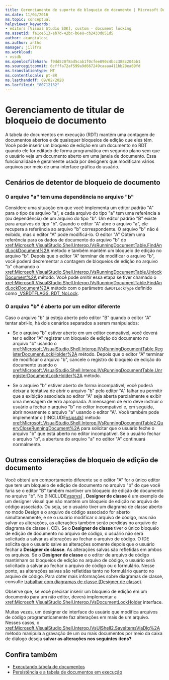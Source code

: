 ```yaml
---
title: Gerenciamento de suporte de bloqueio de documento | Microsoft Docs
ms.date: 11/04/2016
ms.topic: conceptual
helpviewer_keywords:
- editors [Visual Studio SDK], custom - document locking
ms.assetid: fa1ce513-eb7d-42bc-b6e8-cb2433d051d5
author: acangialosi
ms.author: anthc
manager: jillfra
ms.workload:
- vssdk
ms.openlocfilehash: f9dd520f8ad5cab1f0cfee890c4bcc388c204bb1
ms.sourcegitcommit: 6cfffa72af599a9d667249caaaa411bb28ea69fd
ms.translationtype: MT
ms.contentlocale: pt-BR
ms.lasthandoff: 09/02/2020
ms.locfileid: "80712132"
---
```

# <a name="document-lock-holder-management"></a>Gerenciamento de titular de bloqueio de documento

A tabela de documentos em execução (RDT) mantém uma contagem de documentos abertos e de quaisquer bloqueios de edição que eles têm. Você pode inserir um bloqueio de edição em um documento no RDT quando ele for editado de forma programática em segundo plano sem que o usuário veja um documento aberto em uma janela de documento. Essa funcionalidade é geralmente usada por designers que modificam vários arquivos por meio de uma interface gráfica do usuário.

## <a name="document-lock-holder-scenarios"></a>Cenários de detentor de bloqueio de documento

### <a name="file-a-has-a-dependence-on-file-b"></a>O arquivo "a" tem uma dependência no arquivo "b"

Considere uma situação em que você implementa um editor padrão "A" para o tipo de arquivo "a", e cada arquivo do tipo "a" tem uma referência a (ou dependência) de um arquivo do tipo "b". Um editor padrão "B" existe para arquivos do tipo "b". Quando o editor "A" abre o arquivo "a", ele recupera a referência ao arquivo "b" correspondente. O arquivo "b" não é exibido, mas o editor "A" pode modificá-lo. O editor "A" Obtém uma referência para os dados de documento do arquivo "b" do <xref:Microsoft.VisualStudio.Shell.Interop.IVsRunningDocumentTable.FindAndLockDocument%2A> método e também mantém um bloqueio de edição no arquivo "b". Depois que o editor "A" terminar de modificar o arquivo "b", você poderá decrementar a contagem de bloqueios de edição no arquivo "b" chamando o <xref:Microsoft.VisualStudio.Shell.Interop.IVsRunningDocumentTable.UnlockDocument%2A> método. Você pode omitir essa etapa se tiver chamado o <xref:Microsoft.VisualStudio.Shell.Interop.IVsRunningDocumentTable.FindAndLockDocument%2A> método com o parâmetro `dwRDTLockType` definido como [_VSRDTFLAGS. RDT_NoLock](<xref:Microsoft.VisualStudio.Shell.Interop._VSRDTFLAGS.RDT_NoLock>).

### <a name="file-b-is-opened-by-a-different-editor"></a>O arquivo "b" é aberto por um editor diferente

Caso o arquivo "b" já esteja aberto pelo editor "B" quando o editor "A" tentar abri-lo, há dois cenários separados a serem manipulados:

- Se o arquivo "b" estiver aberto em um editor compatível, você deverá ter o editor "A" registrar um bloqueio de edição do documento no arquivo "b" usando o <xref:Microsoft.VisualStudio.Shell.Interop.IVsRunningDocumentTable.RegisterDocumentLockHolder%2A> método. Depois que o editor "A" terminar de modificar o arquivo "b", cancele o registro do bloqueio de edição do documento usando o <xref:Microsoft.VisualStudio.Shell.Interop.IVsRunningDocumentTable.UnregisterDocumentLockHolder%2A> método.

- Se o arquivo "b" estiver aberto de forma incompatível, você poderá deixar a tentativa de abrir o arquivo "b" pelo editor "A" falhar ou permitir que a exibição associada ao editor "A" seja aberta parcialmente e exibir uma mensagem de erro apropriada. A mensagem de erro deve instruir o usuário a fechar o arquivo "b" no editor incompatível e, em seguida, abrir novamente o arquivo "a" usando o editor "A". Você também pode implementar o [!INCLUDE[vsipsdk](../extensibility/includes/vsipsdk_md.md)] método <xref:Microsoft.VisualStudio.Shell.Interop.IVsRunningDocumentTable2.QueryCloseRunningDocument%2A> para solicitar que o usuário feche o arquivo "b" que está aberto no editor incompatível. Se o usuário fechar o arquivo "b", a abertura do arquivo "a" no editor "A" continuará normalmente.

## <a name="additional-document-edit-lock-considerations"></a>Outras considerações de bloqueio de edição de documento

Você obterá um comportamento diferente se o editor "A" for o único editor que tem um bloqueio de edição de documento no arquivo "b" do que você faria se o editor "B" também mantiver um bloqueio de edição de documento no arquivo "b". No [!INCLUDE[vsprvs](../code-quality/includes/vsprvs_md.md)] , **Designer de classe** é um exemplo de um designer visual que não mantém um bloqueio de edição no arquivo de código associado. Ou seja, se o usuário tiver um diagrama de classe aberto no modo Design e o arquivo de código associado for aberto simultaneamente, e se o usuário modificar o arquivo de código, mas não salvar as alterações, as alterações também serão perdidas no arquivo de diagrama de classe (. CD). Se o **Designer de classe** tiver o único bloqueio de edição de documento no arquivo de código, o usuário não será solicitado a salvar as alterações ao fechar o arquivo de código. O IDE solicita que o usuário salve as alterações somente depois que o usuário fechar a **Designer de classe**. As alterações salvas são refletidas em ambos os arquivos. Se o **Designer de classe** e o editor de arquivo de código mantinham os bloqueios de edição no arquivo de código, o usuário será solicitado a salvar ao fechar o arquivo de código ou o formulário. Nesse ponto, as alterações salvas são refletidas tanto no formulário quanto no arquivo de código. Para obter mais informações sobre diagramas de classe, consulte [trabalhar com diagramas de classe (Designer de classe)](../ide/class-designer/designing-and-viewing-classes-and-types.md).

Observe que, se você precisar inserir um bloqueio de edição em um documento para um não editor, deverá implementar a <xref:Microsoft.VisualStudio.Shell.Interop.IVsDocumentLockHolder> interface.

Muitas vezes, um designer de interface do usuário que modifica arquivos de código programaticamente faz alterações em mais de um arquivo. Nesses casos, o <xref:Microsoft.VisualStudio.Shell.Interop.IVsUIShell2.SaveItemsViaDlg%2A> método manipula a gravação de um ou mais documentos por meio da caixa de diálogo deseja **salvar as alterações nos seguintes itens?**

## <a name="see-also"></a>Confira também

- [Executando tabela de documentos](../extensibility/internals/running-document-table.md)
- [Persistência e a tabela de documentos em execução](../extensibility/internals/persistence-and-the-running-document-table.md)
